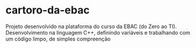 # cartoro-da-ebac
Projeto desenvolvido na plataforma do curso da EBAC (do Zero ao TI).
Desenvolvimento na linguagem C++, definindo variáveis e trabalhando com um código limpo, de simples compreenção
